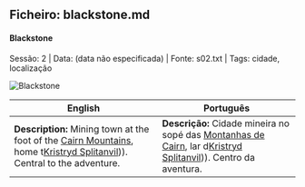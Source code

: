 ## Ficheiro: blackstone.md

#### Blackstone

Sessão: 2 | Data: (data não especificada) | Fonte: s02.txt | Tags: cidade, localização

![Blackstone](assets/location/location_blank.png)

| English | Português |
|---------|-----------|
| **Description:** Mining town at the foot of the [Cairn Mountains](cairn_mountains.md), home t[Kristryd Splitanvil](docs/dm/-/npc/Blackstone/kristryd_splitanvil.md))). Central to the adventure. | **Descrição:** Cidade mineira no sopé das [Montanhas de Cairn](cairn_mountains.md), lar d[Kristryd Splitanvil](docs/dm/-/npc/Blackstone/kristryd_splitanvil.md))). Centro da aventura. |



















